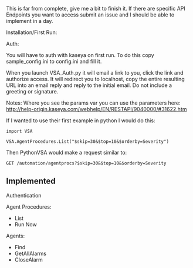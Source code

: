 This is far from complete, give me a bit to finish it. If there are specific API Endpoints you want to access submit an issue and I should be able to implement in a day. 


Installation/First Run:

Auth:

You will have to auth with kaseya on first run. To do this copy sample_config.ini to config.ini and fill it. 

When you launch VSA_Auth.py it will email a link to you, click the link and authorize access. It will redirect you to localhost, copy the entire resulting URL into an email reply and reply to the initial email. Do not include a greeting or signature. 


Notes:
Where you see the params var you can use the parameters here: http://help-origin.kaseya.com/webhelp/EN/RESTAPI/9040000/#31622.htm

If I wanted to use their first example in python I would do this:

    import VSA
    
    VSA.AgentProcedures.List("$skip=30&$top=10&$orderby=Severity")

Then PythonVSA would make a request similar to:

    GET /automation/agentprocs?$skip=30&$top=10&$orderby=Severity


Implemented
-------------
Authentication

Agent Procedures:
- List
- Run Now

Agents:
- Find
- GetAllAlarms
- CloseAlarm
